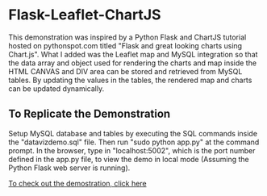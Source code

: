 # Flask-Leaflet-ChartJS
This demonstration was inspired by a Python Flask and ChartJS tutorial hosted on pythonspot.com titled "Flask and great looking charts using Chart.js". What I added was the Leaflet map and MySQL integration so that the data array and object used for rendering the charts and map inside the HTML CANVAS and DIV area can be stored and retrieved from MySQL tables. By updating the values in the tables, the rendered map and charts can be updated dynamically.

## To Replicate the Demonstration
Setup MySQL database and tables by executing the SQL commands inside the "datavizdemo.sql" file.
Then run "sudo python app.py" at the command prompt. In the browser, type in "localhost:5002", which is the port number defined in the app.py file, to view the demo in local mode (Assuming the Python Flask web server is running). 

[To check out the demostration, click here](https://yiusin.pythonanywhere.com//)
